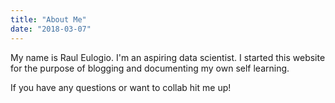 ```yaml
---
title: "About Me"
date: "2018-03-07"
---
```


My name is Raul Eulogio. I'm an aspiring data scientist. I started this website for the purpose of blogging and documenting my own self learning. 

If you have any questions or want to collab hit me up!